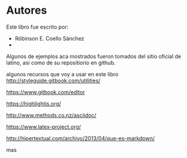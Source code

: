 # Autores
Este libro fue escrito por:
* Róbinson E. Coello Sánchez
*  

Algunos de ejemplos aca mostrados fueron tomados del sitio oficial de latino, así como de su repositiorio en github.

algunos recursos que voy a usar en este libro 
http://styleguide.gitbook.com/utilities/

https://www.gitbook.com/editor

https://highlightjs.org/

http://www.methods.co.nz/asciidoc/

https://www.latex-project.org/

http://hipertextual.com/archivo/2013/04/que-es-markdown/

mas








